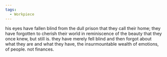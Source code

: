 ```yaml
---
tags:
  - Workpiece
---
```


his eyes have fallen blind from the dull prison that they call their home; they have forgotten to cherish their world in reminiscence of the beauty that they once knew, but still is. they have merely fell blind and then forgot about what they are and what they have, the insurmountable wealth of emotions, of people. not finances. 


